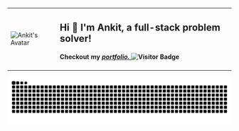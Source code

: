 <table align='center' style="border-collapse: collapse; border: none;">
  <tr style="border:none;">
    <td style="border: none;">
      <img
        height="200"
        src="https://cdn.discordapp.com/attachments/1033057271971852399/1324626450636083284/IMG_3768-Photoroom_1.jpg?ex=6778d604&is=67778484&hm=66581fd79fd023dae9b4fedc49669521d6cc10515351d442530d87889dbd4c65&"
        alt="Ankit's Avatar"
      />
    </td>
    <td style="border: none;">
      <h2>Hi 👋 I'm Ankit, a full-stack problem solver!</h2>
       <h4>
    Checkout my
    <a href="https://bearerop.tech" target="_blank">
      <i>portfolio.</i>      
    </a>
        <img
        src="https://visitor-badge.laobi.icu/badge?page_id=BearerOP.BearerOP&"
        alt="Visitor Badge"
      />
  </h4>
    </td>
  </tr>
</table>

<p align="center">
  <img
    src="https://raw.githubusercontent.com/BearerOP/BearerOP/output/snake.svg"
    alt="Snake animation"
  />
</p>
